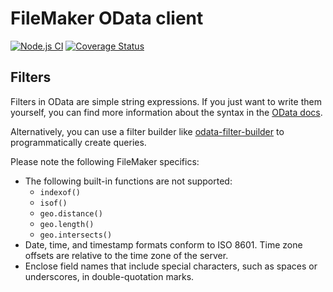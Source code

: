 # FileMaker OData client

[![Node.js CI](https://github.com/soliantconsulting/fm-odata-client/actions/workflows/ci.yml/badge.svg)](https://github.com/soliantconsulting/fm-odata-client/actions/workflows/ci.yml)
[![Coverage Status](https://coveralls.io/repos/github/soliantconsulting/fm-odata-client/badge.svg?branch=main)](https://coveralls.io/github/soliantconsulting/fm-odata-client?branch=main)

## Filters

Filters in OData are simple string expressions. If you just want to write them yourself, you can find more information
about the syntax in the [OData docs](http://docs.oasis-open.org/odata/odata/v4.0/errata03/os/complete/part1-protocol/odata-v4.0-errata03-os-part1-protocol-complete.html#_The_$filter_System).

Alternatively, you can use a filter builder like [odata-filter-builder](https://www.npmjs.com/package/odata-filter-builder)
to programmatically create queries. 

Please note the following FileMaker specifics:

- The following built-in functions are not supported:
    - `indexof()`
    - `isof()`
    - `geo.distance()`
    - `geo.length()`
    - `geo.intersects()`
- Date, time, and timestamp formats conform to ISO 8601. Time zone offsets are relative to the time zone of the server.
- Enclose field names that include special characters, such as spaces or underscores, in double-quotation marks.
